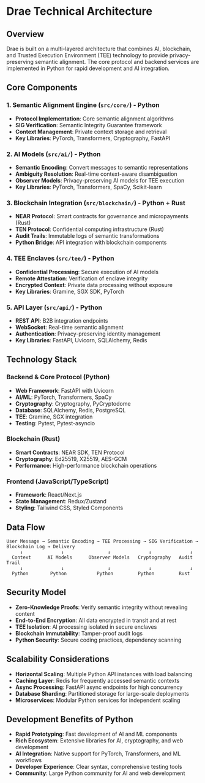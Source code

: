 # Drae Technical Architecture

## Overview

Drae is built on a multi-layered architecture that combines AI, blockchain, and Trusted Execution Environment (TEE) technology to provide privacy-preserving semantic alignment. The core protocol and backend services are implemented in Python for rapid development and AI integration.

## Core Components

### 1. Semantic Alignment Engine (`src/core/`) - Python
- **Protocol Implementation**: Core semantic alignment algorithms
- **SIG Verification**: Semantic Integrity Guarantee framework
- **Context Management**: Private context storage and retrieval
- **Key Libraries**: PyTorch, Transformers, Cryptography, FastAPI

### 2. AI Models (`src/ai/`) - Python
- **Semantic Encoding**: Convert messages to semantic representations
- **Ambiguity Resolution**: Real-time context-aware disambiguation
- **Observer Models**: Privacy-preserving AI models for TEE execution
- **Key Libraries**: PyTorch, Transformers, SpaCy, Scikit-learn

### 3. Blockchain Integration (`src/blockchain/`) - Python + Rust
- **NEAR Protocol**: Smart contracts for governance and micropayments (Rust)
- **TEN Protocol**: Confidential computing infrastructure (Rust)
- **Audit Trails**: Immutable logs of semantic transformations
- **Python Bridge**: API integration with blockchain components

### 4. TEE Enclaves (`src/tee/`) - Python
- **Confidential Processing**: Secure execution of AI models
- **Remote Attestation**: Verification of enclave integrity
- **Encrypted Context**: Private data processing without exposure
- **Key Libraries**: Gramine, SGX SDK, PyTorch

### 5. API Layer (`src/api/`) - Python
- **REST API**: B2B integration endpoints
- **WebSocket**: Real-time semantic alignment
- **Authentication**: Privacy-preserving identity management
- **Key Libraries**: FastAPI, Uvicorn, SQLAlchemy, Redis

## Technology Stack

### Backend & Core Protocol (Python)
- **Web Framework**: FastAPI with Uvicorn
- **AI/ML**: PyTorch, Transformers, SpaCy
- **Cryptography**: Cryptography, PyCryptodome
- **Database**: SQLAlchemy, Redis, PostgreSQL
- **TEE**: Gramine, SGX integration
- **Testing**: Pytest, Pytest-asyncio

### Blockchain (Rust)
- **Smart Contracts**: NEAR SDK, TEN Protocol
- **Cryptography**: Ed25519, X25519, AES-GCM
- **Performance**: High-performance blockchain operations

### Frontend (JavaScript/TypeScript)
- **Framework**: React/Next.js
- **State Management**: Redux/Zustand
- **Styling**: Tailwind CSS, Styled Components

## Data Flow

```
User Message → Semantic Encoding → TEE Processing → SIG Verification → Blockchain Log → Delivery
     ↓              ↓                ↓              ↓              ↓
  Context      AI Models      Observer Models   Cryptography   Audit Trail
     ↓              ↓                ↓              ↓              ↓
  Python        Python           Python         Python         Rust
```

## Security Model

- **Zero-Knowledge Proofs**: Verify semantic integrity without revealing content
- **End-to-End Encryption**: All data encrypted in transit and at rest
- **TEE Isolation**: AI processing isolated in secure enclaves
- **Blockchain Immutability**: Tamper-proof audit logs
- **Python Security**: Secure coding practices, dependency scanning

## Scalability Considerations

- **Horizontal Scaling**: Multiple Python API instances with load balancing
- **Caching Layer**: Redis for frequently accessed semantic contexts
- **Async Processing**: FastAPI async endpoints for high concurrency
- **Database Sharding**: Partitioned storage for large-scale deployments
- **Microservices**: Modular Python services for independent scaling

## Development Benefits of Python

- **Rapid Prototyping**: Fast development of AI and ML components
- **Rich Ecosystem**: Extensive libraries for AI, cryptography, and web development
- **AI Integration**: Native support for PyTorch, Transformers, and ML workflows
- **Developer Experience**: Clear syntax, comprehensive testing tools
- **Community**: Large Python community for AI and web development
